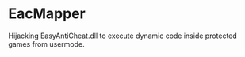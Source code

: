 # EacMapper

Hijacking EasyAntiCheat.dll to execute dynamic code inside protected games from usermode.